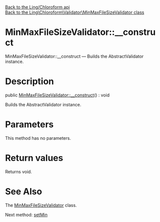 [Back to the Ling/Chloroform api](https://github.com/lingtalfi/Chloroform/blob/master/doc/api/Ling/Chloroform.md)<br>
[Back to the Ling\Chloroform\Validator\MinMaxFileSizeValidator class](https://github.com/lingtalfi/Chloroform/blob/master/doc/api/Ling/Chloroform/Validator/MinMaxFileSizeValidator.md)


MinMaxFileSizeValidator::__construct
================



MinMaxFileSizeValidator::__construct — Builds the AbstractValidator instance.




Description
================


public [MinMaxFileSizeValidator::__construct](https://github.com/lingtalfi/Chloroform/blob/master/doc/api/Ling/Chloroform/Validator/MinMaxFileSizeValidator/__construct.md)() : void




Builds the AbstractValidator instance.




Parameters
================

This method has no parameters.


Return values
================

Returns void.








See Also
================

The [MinMaxFileSizeValidator](https://github.com/lingtalfi/Chloroform/blob/master/doc/api/Ling/Chloroform/Validator/MinMaxFileSizeValidator.md) class.

Next method: [setMin](https://github.com/lingtalfi/Chloroform/blob/master/doc/api/Ling/Chloroform/Validator/MinMaxFileSizeValidator/setMin.md)<br>

